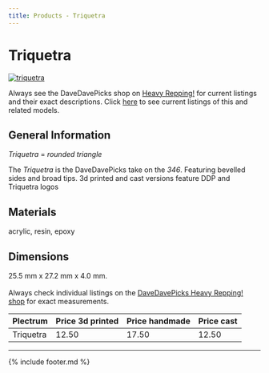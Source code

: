 ```yaml
---
title: Products - Triquetra
---
```

# Triquetra

[![triquetra](../../assets/images/triquetra.jpg "Triquetra")](/picks/triquetra)

Always see the DaveDavePicks shop on [Heavy Repping!](https://www.heavyrepping.com/shop/store/davedavepicks/) for current listings and their exact descriptions. Click [here](https://heavyrepping.com/davedavepicks/?s=Triquetra&post_type=product) to see current listings of this and related models.

## General Information
*Triquetra* = *rounded triangle*

The *Triquetra* is the DaveDavePicks take on the *346*. Featuring bevelled sides and broad tips. 3d printed and cast versions feature DDP and Triquetra logos

## Materials
acrylic, resin, epoxy

## Dimensions
25.5 mm x 27.2 mm x 4.0 mm.<br/><br/>Always check individual listings on the [DaveDavePicks Heavy Repping! shop](https://www.heavyrepping.com/davedavepicks/) for exact measurements.

| **Plectrum**                                        | **Price 3d printed**   | **Price handmade**   | **Price cast**   |
|:----------------------------------------------------|:-----------------------|:---------------------|:-----------------|
| Triquetra                                          | 12.50               | 17.50             | 12.50         |

---

{% include footer.md %}